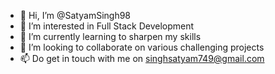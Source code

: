 - 👋 Hi, I’m @SatyamSingh98
- 👀 I’m interested in Full Stack Development
- 🌱 I’m currently learning to sharpen my skills
- 💞️ I’m looking to collaborate on various challenging projects
- 📫 Do get in touch with me on singhsatyam749@gmail.com 

<!---
SatyamSingh98/SatyamSingh98 is a ✨ special ✨ repository because its `README.md` (this file) appears on your GitHub profile.
You can click the Preview link to take a look at your changes.
--->
